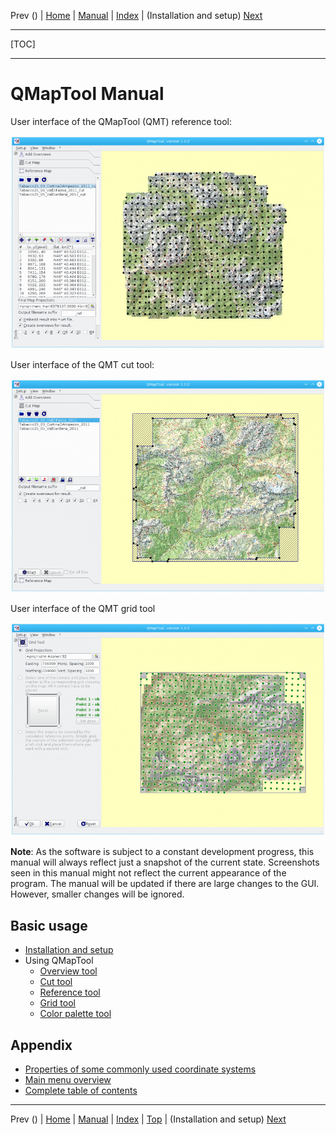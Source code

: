 Prev () | [Home](QMTHome) | [Manual](QMTDocMain) | [Index](QMTAxAdvIndex) | (Installation and setup) [Next](InstallSetup)
- - -
[TOC]
- - -

# QMapTool Manual

User interface of the QMapTool (QMT) reference tool:

![](QMapTool/images/qmaptool.jpg "")

User interface of the QMT cut tool:

![](QMapTool/images/qmaptool1.jpg "")

User interface of the QMT grid tool

![](QMapTool/images/qmaptool2.jpg "")

**Note**: As the software is subject to a constant development progress, this manual will
always reflect just a snapshot of the current state. Screenshots seen in this manual might 
not reflect the current appearance of the program. The manual will be updated if there are 
large changes to the GUI. However, smaller changes will be ignored. 



## Basic usage

* [Installation and setup](InstallSetup)
* Using QMapTool
    * [Overview tool](OverviewTool)
    * [Cut tool](CutTool)
    * [Reference tool](ReferenceTool)
    * [Grid tool](GridTool)
    * [Color palette tool](PaletteTool)
    
## Appendix

* [Properties of some commonly used coordinate systems](EpsgOverview)
* [Main menu overview](AxMenuStructure)
* [Complete table of contents](AxAdvToc)



- - -
Prev () | [Home](QMTHome) | [Manual](QMTDocMain) | [Index](QMTAxAdvIndex) | [Top](#) | (Installation and setup) [Next](InstallSetup)
